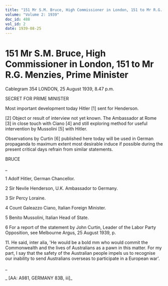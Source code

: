 ```yaml
---
title: "151 Mr S.M. Bruce, High Commissioner in London, 151 to Mr R.G. Menzies, Prime Minister"
volume: "Volume 2: 1939"
doc_id: 488
vol_id: 2
date: 1939-08-25
---
```


# 151 Mr S.M. Bruce, High Commissioner in London, 151 to Mr R.G. Menzies, Prime Minister

Cablegram 354 LONDON, 25 August 1939, 8.47 p.m.

SECRET FOR PRIME MINISTER

Most important development today Hitler [1] sent for Henderson.

[2] Object or result of interview not yet known. The Ambassador at Rome [3] in close touch with Ciano [4] and still exploring method for useful intervention by Mussolini [5] with Hitler.

Observations by Curtin [6] published here today will be used in German propaganda to maximum extent most desirable induce if possible during the present critical days refrain from similar statements.

BRUCE

_

1 Adolf Hitler, German Chancellor.

2 Sir Nevile Henderson, U.K. Ambassador to Germany.

3 Sir Percy Loraine.

4 Count Galeazzo Ciano, Italian Foreign Minister.

5 Benito Mussolini, Italian Head of State.

6 For a report of the statement by John Curtin, Leader of the Labor Party Opposition, see Melbourne Argus, 25 August 1939, p.

11\. He said, inter alia, 'He would be a bold mm who would commit the Commonwealth and the lives of Australians as a pawn in this matter. For my part, I say that the safety of the Australian people impels us to recognise our inability to send Australians overseas to participate in a European war'.

_

_ [AA: A981, GERMANY 83B, iii]_
